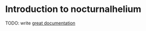 # Introduction to nocturnalhelium

TODO: write [great documentation](http://jacobian.org/writing/what-to-write/)
